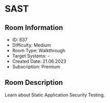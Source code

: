 ﻿# SAST

## Room Information
- ID: 637
- Difficulty: Medium
- Room Type: Walkthrough
- Target Systems: -
- Created Date: 21.06.2023
- Subscription: Premium

## Room Description
Learn about Static Application Security Testing.
